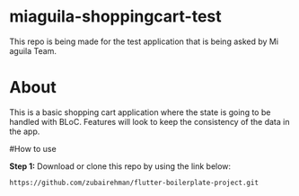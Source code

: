 # miaguila-shoppingcart-test
This repo is being made for the test application that is being asked by Mi aguila Team. 


# About 
This is a basic shopping cart application where the state is going to be handled with BLoC. Features will look to keep the consistency of the data in the app. 

#How to use

**Step 1:**
Download or clone this repo by using the link below: 

```
https://github.com/zubairehman/flutter-boilerplate-project.git
```